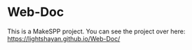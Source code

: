 # Web-Doc
This is a MakeSPP project. You can see the project over here:
https://lightshayan.github.io/Web-Doc/
